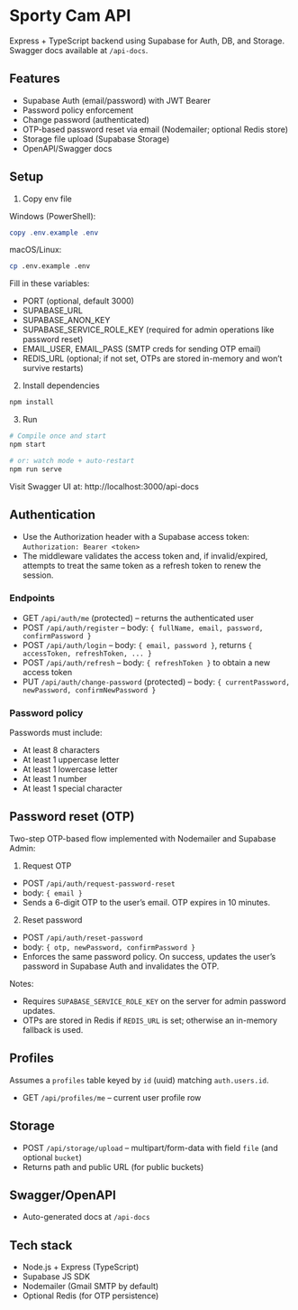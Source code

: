 # Sporty Cam API

Express + TypeScript backend using Supabase for Auth, DB, and Storage. Swagger docs available at `/api-docs`.

## Features
- Supabase Auth (email/password) with JWT Bearer
- Password policy enforcement
- Change password (authenticated)
- OTP-based password reset via email (Nodemailer; optional Redis store)
- Storage file upload (Supabase Storage)
- OpenAPI/Swagger docs

## Setup

1) Copy env file

Windows (PowerShell):
```powershell
copy .env.example .env
```
macOS/Linux:
```bash
cp .env.example .env
```

Fill in these variables:
- PORT (optional, default 3000)
- SUPABASE_URL
- SUPABASE_ANON_KEY
- SUPABASE_SERVICE_ROLE_KEY (required for admin operations like password reset)
- EMAIL_USER, EMAIL_PASS (SMTP creds for sending OTP email)
- REDIS_URL (optional; if not set, OTPs are stored in-memory and won’t survive restarts)

2) Install dependencies
```bash
npm install
```

3) Run
```bash
# Compile once and start
npm start

# or: watch mode + auto-restart
npm run serve
```

Visit Swagger UI at: http://localhost:3000/api-docs

## Authentication
- Use the Authorization header with a Supabase access token: `Authorization: Bearer <token>`
- The middleware validates the access token and, if invalid/expired, attempts to treat the same token as a refresh token to renew the session.

### Endpoints
- GET `/api/auth/me` (protected) – returns the authenticated user
- POST `/api/auth/register` – body: `{ fullName, email, password, confirmPassword }`
- POST `/api/auth/login` – body: `{ email, password }`, returns `{ accessToken, refreshToken, ... }`
- POST `/api/auth/refresh` – body: `{ refreshToken }` to obtain a new access token
- PUT `/api/auth/change-password` (protected) – body: `{ currentPassword, newPassword, confirmNewPassword }`

### Password policy
Passwords must include:
- At least 8 characters
- At least 1 uppercase letter
- At least 1 lowercase letter
- At least 1 number
- At least 1 special character

## Password reset (OTP)
Two-step OTP-based flow implemented with Nodemailer and Supabase Admin:

1) Request OTP
- POST `/api/auth/request-password-reset`
- body: `{ email }`
- Sends a 6-digit OTP to the user’s email. OTP expires in 10 minutes.

2) Reset password
- POST `/api/auth/reset-password`
- body: `{ otp, newPassword, confirmPassword }`
- Enforces the same password policy. On success, updates the user’s password in Supabase Auth and invalidates the OTP.

Notes:
- Requires `SUPABASE_SERVICE_ROLE_KEY` on the server for admin password updates.
- OTPs are stored in Redis if `REDIS_URL` is set; otherwise an in-memory fallback is used.

## Profiles
Assumes a `profiles` table keyed by `id` (uuid) matching `auth.users.id`.
- GET `/api/profiles/me` – current user profile row

## Storage
- POST `/api/storage/upload` – multipart/form-data with field `file` (and optional `bucket`)
- Returns path and public URL (for public buckets)

## Swagger/OpenAPI
- Auto-generated docs at `/api-docs`

## Tech stack
- Node.js + Express (TypeScript)
- Supabase JS SDK
- Nodemailer (Gmail SMTP by default)
- Optional Redis (for OTP persistence)
